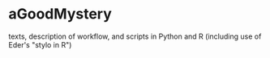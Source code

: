 # aGoodMystery
texts, description of workflow, and scripts in Python and R (including use of Eder's "stylo in R")
